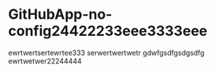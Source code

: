# GitHubApp-no-config24422233eee3333eee
ewrtwertsertewrtee333
serwertwertwetr
gdwfgsdfgsdgsdfg
ewrtwetwer22244444
